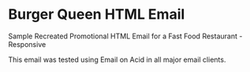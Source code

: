 # Burger Queen HTML Email
Sample Recreated Promotional HTML Email for a Fast Food Restaurant - Responsive

This email was tested using Email on Acid in all major email clients.

